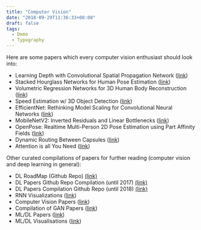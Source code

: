 ```yaml
---
title: "Computer Vision"
date: "2018-09-29T11:36:33+08:00"
draft: false
tags:
  - Demo
  - Typography
---
```


Here are some papers which every computer vision enthusiast should look into:

- Learning Depth with Convolutional Spatial Propagation Network ([link](https://arxiv.org/pdf/1810.02695.pdf))
- Stacked Hourglass Networks for Human Pose Estimation ([link](https://arxiv.org/pdf/1603.06937.pdf))
- Volumetric Regression Networks for 3D Human Body Reconstruction ([link](https://arxiv.org/pdf/1809.03770.pdf))
- Speed Estimation w/ 3D Object Detection ([link](https://arxiv.org/pdf/2003.13137.pdf))
- EfficientNet: Rethinking Model Scaling for Convolutional Neural Networks ([link](https://arxiv.org/pdf/1905.11946.pdf))
- MobileNetV2: Inverted Residuals and Linear Bottlenecks ([link](https://arxiv.org/pdf/1801.04381.pdf))
- OpenPose: Realtime Multi-Person 2D Pose Estimation using Part Affinity Fields ([link](https://arxiv.org/pdf/1812.08008.pdf))
- Dynamic Routing Between Capsules ([link](https://www.notion.so/nushaine/Computer-Vision-b67322c012d74b3a99cd3bc5452f1600))
- Attention is all You Need ([link](https://www.notion.so/nushaine/Computer-Vision-b67322c012d74b3a99cd3bc5452f1600))


Other curated compilations of papers for further reading (computer vision and deep learning in general):
- DL RoadMap (Github Repo) [(link)](https://github.com/floodsung/Deep-Learning-Papers-Reading-Roadmap)
- DL Papers Github Repo Compilation (until 2017) [(link)](https://github.com/terryum/awesome-deep-learning-papers)
- DL Papers Compilation Github Repo (until 2018) [(link)](https://github.com/aleju/papers)
- RNN Visualizations ([link](https://worldmodels.github.io/))
- Computer Vision Papers ([link](https://paperswithcode.com/area/computer-vision))
- Compilation of GAN Papers ([link](https://towardsdatascience.com/gan-papers-to-read-in-2020-2c708af5c0a4))
- ML/DL Papers ([link](https://distill.pub/))
- ML/DL Visualisations ([link](https://jalammar.github.io/))